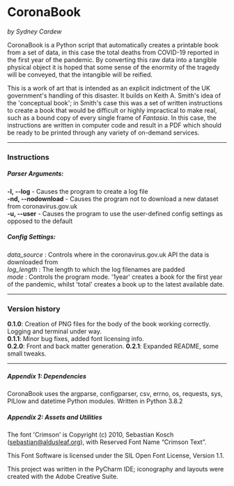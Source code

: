 # CoronaBook
*by Sydney Cardew*

CoronaBook is a Python script that automatically 
creates a printable book from a set of data, in this case the total deaths 
from COVID-19 reported in the first year of the pandemic. By converting
this raw data into a tangible physical object it is hoped that some sense
of the enormity of the tragedy will be conveyed, that the intangible will be 
reified.

This is a work of art that is intended as an explicit indictment of the UK
government's handling of this disaster. It builds on Keith A. Smith's idea
of the 'conceptual book'; in Smith's case this was a set of written instructions
to create a book that would be difficult or highly impractical to make real,
such as a bound copy of every single frame of *Fantasia*. In this case, the
instructions are written in computer code and result in a PDF which should be
ready to be printed through any variety of on-demand services.

---

### Instructions

##### Parser Arguments:

**-l, --log** - Causes the program to create a log file   
**-nd, --nodownload** - Causes the program not to download a new dataset from
coronavirus.gov.uk     
**-u, --user** - Causes the program to use the user-defined config settings as
opposed to the default

##### Config Settings:

*data_source* : Controls where in the coronavirus.gov.uk API the data 
is downloaded from    
*log_length* : The length to which the log filenames are padded    
*mode* : Controls the program mode. '1year' creates a book for the first year
of the pandemic, whilst 'total' creates a book up to the latest available date.

---

### Version history

**0.1.0**: Creation of PNG files for the body of the book 
working correctly. Logging and terminal under way.   
**0.1.1**: Minor bug fixes, added font licensing info.    
**0.2.0**: Front and back matter generation.
**0.2.1**: Expanded README, some small tweaks.

---

##### Appendix 1: Dependencies

CoronaBook uses the argparse, configparser, csv, errno, os, requests, sys, 
PILlow and datetime Python modules. Written in Python 3.8.2

##### Appendix 2: Assets and Utilities

The font 'Crimson' is Copyright (c) 2010, Sebastian Kosch (sebastian@aldusleaf.org), 
with Reserved Font Name “Crimson Text”.

This Font Software is licensed under the SIL Open Font License, Version 1.1.

This project was written in the PyCharm IDE; iconography and layouts were created
with the Adobe Creative Suite.